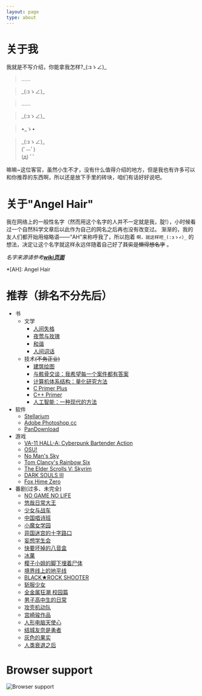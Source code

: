 ```yaml
---
layout: page
type: about
---
```


# 关于我

我就是不写介绍，你能拿我怎样?\_(:зゝ∠)_

> ......

> \_(:зゝ∠)_

> ......

> \_(:зゝ∠)_

> •_ゝ• 

> \_(:зゝ∠)_  
> (ﾟ—ﾟ)  
> (д) ﾟﾟ  

嘛嘛~这位客官，虽然小生不才，没有什么值得介绍的地方，但是我也有许多可以和你推荐的东西啊，所以还是放下手里的砖块，咱们有话好好说吧。

# 关于"Angel Hair"

我在网络上的一般性名字（然而用这个名字的人并不一定就是我，腚!），小时候看过一个自然科学文章后以此作为自己的网名之后再也没有改变过。
渐渐的，我的友人们都开始用缩略语——“AH”来称呼我了，所以抱着 `啊，就这样吧_(:зゝ∠)_` 的想法，决定让这个名字就这样永远伴随着自己好了~~其实是懒得想名字~~ 。

*名字来源请参考[**wiki页面**](https://en.wikipedia.org/wiki/Angel_hair_(folklore))*

*[AH]: Angel Hair

# 推荐（排名不分先后）

* 书
    * 文学
        * [人间失格](https://www.amazon.cn/gp/product/B00KVUNYZW/)
        * [夜莺与玫瑰](http://search.dangdang.com/?key=%D2%B9%DD%BA%D3%EB%C3%B5%B9%E5%20%CC%B8%E5%AD%D6%DE&act=input)
        * [和谐](https://zh.wikipedia.org/wiki/%E5%92%8C%E8%AB%A7_(%E5%B0%8F%E8%AA%AA))
        * [人间词话](http://search.dangdang.com/?key=%C8%CB%BC%E4%B4%CA%BB%B0&act=input)
    * 技术~~(不务正业)~~
        * [建筑绘图](http://product.dangdang.com/23289230.html)
        * [与骸骨交谈：我希望每一个案件都有答案](http://search.dangdang.com/?key=%D3%EB%BA%A1%B9%C7%BD%BB%CC%B8&act=input)
        * [计算机体系结构：量化研究方法](http://product.dangdang.com/22938644.html)
        * [C Primer Plus](http://search.dangdang.com/?key=c%20primer%20plus&act=input)
        * [C++ Primer](http://search.dangdang.com/?key=c%2B%2B%20primer&act=input)
        * [人工智能：一种现代的方法](http://search.dangdang.com/?key=%C8%CB%B9%A4%D6%C7%C4%DC%A3%BA%D2%BB%D6%D6%CF%D6%B4%FA%B5%C4%B7%BD%B7%A8&act=input)
* 软件
    * [Stellarium](https://stellarium.org/)
    * [Adobe Photoshop cc](https://www.adobe.com/products/photoshop.html)
    * [PanDownload](https://www.pandownload.com/)
* 游戏
    * [VA-11 HALL-A: Cyberpunk Bartender Action](http://waifubartending.com/)
    * [OSU!](https://osu.ppy.sh/home)
    * [No Man's Sky](https://store.steampowered.com/app/275850/No_Mans_Sky/)
    * [Tom Clancy's Rainbow Six](https://rainbow6.ubisoft.com/siege/en-us/home/)
    * [The Elder Scrolls V: Skyrim](https://store.steampowered.com/app/72850/The_Elder_Scrolls_V_Skyrim/)
    * [DARK SOULS III](https://store.steampowered.com/app/374320/DARK_SOULS_III/)
    * [Fox Hime Zero](https://store.steampowered.com/app/844930/Fox_Hime_Zero/)
* 番剧(过多、未完全)
    * [NO GAME NO LIFE](https://www.bilibili.com/bangumi/media/md184/)
    * [悠哉日常大王](https://zh.wikipedia.org/wiki/%E6%82%A0%E6%82%A0%E5%93%89%E5%93%89%E5%B0%91%E5%A5%B3%E6%97%A5%E5%92%8C)
    * [少女与战车](https://www.bilibili.com/bangumi/media/md2890/)
    * [中国唱诗班](https://www.bilibili.com/bangumi/media/md7312/)
    * [小魔女学园](https://www.bilibili.com/bangumi/media/md2547/)
    * [异国迷宫的十字路口](https://www.bilibili.com/bangumi/media/md3433/)
    * [妄想学生会](https://zh.wikipedia.org/wiki/%E5%A6%84%E6%83%B3%E5%AD%B8%E7%94%9F%E6%9C%83)
    * [快要坏掉的八音盒](https://www.bilibili.com/bangumi/media/md3292)
    * [冰菓](https://www.bilibili.com/bangumi/media/md3398/)
    * [樱子小姐的脚下埋着尸体](https://www.bilibili.com/bangumi/media/md2742/)
    * [境界线上的地平线](https://www.bilibili.com/bangumi/media/md2676/)
    * [BLACK★ROCK SHOOTER](https://www.bilibili.com/bangumi/media/md1665/)
    * [斩服少女](https://www.bilibili.com/bangumi/media/md419/)
    * [全金属狂潮 校园篇](https://zh.wikipedia.org/wiki/%E9%A9%9A%E7%88%86%E5%8D%B1%E6%A9%9F#%E9%A9%9A%E7%88%86%E5%8D%B1%E6%A9%9F%EF%BC%9F%E6%A0%A1%E5%9C%92%E7%AF%87%EF%BC%88-%7B%E3%81%B5%E3%82%82%E3%81%A3%E3%81%B5%7D-%EF%BC%89)
    * [男子高中生的日常](https://www.bilibili.com/bangumi/media/md2680/)
    * [攻壳机动队](https://zh.wikipedia.org/zh-hans/%E6%94%BB%E6%AE%BC%E6%A9%9F%E5%8B%95%E9%9A%8A)
    * [宫崎骏作品](https://zh.wikipedia.org/wiki/%E5%AE%AB%E5%B4%8E%E9%AA%8F)
    * [人形电脑天使心](https://www.bilibili.com/bangumi/media/md2061/)
    * [结城友奈是勇者](https://www.bilibili.com/bangumi/media/md95992/)
    * [灰色的果实](https://www.bilibili.com/bangumi/media/md95972/)
    * [人类衰退之后](https://www.bilibili.com/bangumi/media/md703/)
    

# Browser support

![Browser support](http://iissnan.com/nexus/next/browser-support.png)
